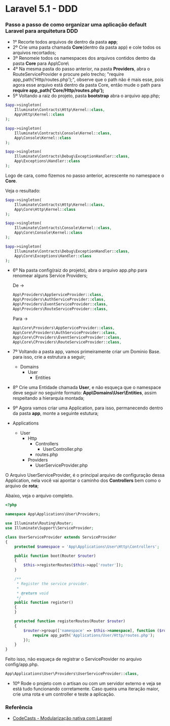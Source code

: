 # Laravel 5.1 - DDD

### Passo a passo de como organizar uma aplicação default Laravel para arquitetura DDD

 * 1º Recorte todos arquivos de dentro da pasta **app**;
 * 2º Crie uma pasta chamada **Core**(dentro da pasta app) e cole todos os arquivos recortados;
 * 3º Renomeie todos os namespaces dos arquivos contidos dentro da pasta **Core** para App\Core\
 * 4º Na mesma pasta do passo anterior, na pasta **Providers**, abra o RouteServiceProvider e procure pelo trecho;
  "require app_path('Http/routes.php');", observe que o path não é mais esse, pois agora esse arquivo está dentro da pasta Core,
  então mude o path para **require app_path('Core/Http/routes.php');**
 * 5º Voltando a raiz do projeto, pasta **bootstrap** abra o arquivo app.php;

 ```php
 $app->singleton(
     Illuminate\Contracts\Http\Kernel::class,
     App\Http\Kernel::class
 );

 $app->singleton(
     Illuminate\Contracts\Console\Kernel::class,
     App\Console\Kernel::class
 );

 $app->singleton(
     Illuminate\Contracts\Debug\ExceptionHandler::class,
     App\Exceptions\Handler::class
 );
 ```
 Logo de cara, como fizemos no passo anterior, acrescente no namespace o **Core**.

 Veja o resultado:
  ```php
  $app->singleton(
      Illuminate\Contracts\Http\Kernel::class,
      App\Core\Http\Kernel::class
  );

  $app->singleton(
      Illuminate\Contracts\Console\Kernel::class,
      App\Core\Console\Kernel::class
  );

  $app->singleton(
      Illuminate\Contracts\Debug\ExceptionHandler::class,
      App\Core\Exceptions\Handler::class
  );
  ```

* 6º Na pasta config(raiz do projeto), abra o arquivo app.php para renomear alguns Service Providers;

  De ->
  ```php
  App\Providers\AppServiceProvider::class,
  App\Providers\AuthServiceProvider::class,
  App\Providers\EventServiceProvider::class,
  App\Providers\RouteServiceProvider::class,
  ```

  Para ->
  ```php
  App\Core\Providers\AppServiceProvider::class,
  App\Core\Providers\AuthServiceProvider::class,
  App\Core\CProviders\EventServiceProvider::class,
  App\Core\CProviders\RouteServiceProvider::class,
  ```
* 7º Voltando a pasta app, vamos primeiramente criar um Dominio Base. para isso, crie a estrutura a seguir;
  * Domains
      * User
          * Entities


 * 8º Crie uma Entidade chamada **User**, e não esqueça que o namespace deve seguir no seguinte formato: **App\Domains\User\Entities**, assim respeitando a hierarquia montada;
 * 9º Agora vamos criar uma Application, para isso, permanecendo dentro da pasta **app**, monte a seguinte estutura;
  * Applications
      * User
          * Http
              * Controllers
                  * UserController.php
              * routes.php
          * Providers
              * UserServiceProvider.php


 O Arquivo UserServiceProvider, é o principal arquivo de configuração dessa Application, nela você vai apontar o caminho dos **Controllers** bem como o arquivo de **rota**;

 Abaixo, veja o arquivo completo.

 ```php
 <?php

 namespace App\Applications\User\Providers;

 use Illuminate\Routing\Router;
 use Illuminate\Support\ServiceProvider;

 class UserServiceProvider extends ServiceProvider
 {
     protected $namespace = 'App\Applications\User\Http\Controllers';

     public function boot(Router $router)
     {
         $this->registerRoutes($this->app['router']);
     }

     /**
      * Register the service provider.
      *
      * @return void
      */
     public function register()
     {
     }

     protected function registerRoutes(Router $router)
     {
         $router->group(['namespace' => $this->namespace], function ($router) {
             require app_path('Applications/User/Http/routes.php');
         });
     }
 }
 ```
 Feito isso, não esqueça de registrar o ServiceProvider no arquivo config/app.php.

```php
App\Applications\User\Providers\UserServiceProvider::class,
```
 * 10º Rode o projeto com o artisan ou com um servidor externo e veja se está tudo funcionando corretamente.
 Caso queira uma iteração maior, crie uma rota e um controller e teste a aplicação.

### Referência
 * [CodeCasts - Modularização nativa com Laravel](https://codecasts.com.br/lesson/modularizando-laravel-01-criando-nosso-core)